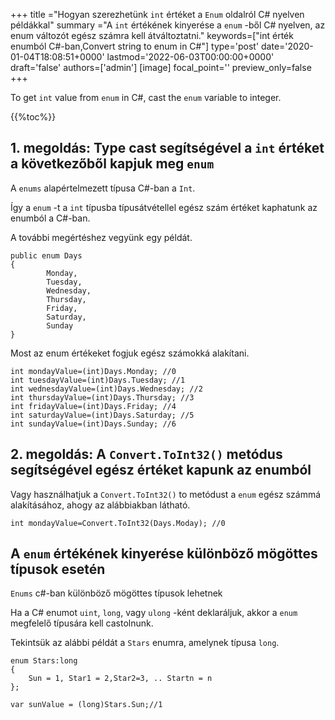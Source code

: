 +++
title   ="Hogyan szerezhetünk `int` értéket a `Enum` oldalról C# nyelven példákkal"
summary ="A `int` értékének kinyerése a `enum` -ből C# nyelven, az enum változót egész számra kell átváltoztatni."
keywords=["int érték enumból C#-ban,Convert string to enum in C#"]
type='post'
date='2020-01-04T18:08:51+0000'
lastmod='2022-06-03T00:00:00+0000'
draft='false'
authors=['admin']
[image]
focal_point=''
preview_only=false
+++

To get `int` value from `enum` in C#, cast the `enum` variable to integer.

{{%toc%}}

## 1. megoldás: Type cast segítségével a `int` értéket a következőből kapjuk meg `enum`

A `enums` alapértelmezett típusa C#-ban a `Int`.

Így a `enum` -t a `int` típusba típusátvétellel egész szám értéket kaphatunk az enumból a C#-ban.

A további megértéshez vegyünk egy példát.

```
public enum Days
{
        Monday,  
        Tuesday,  
        Wednesday,  
        Thursday,  
        Friday,  
        Saturday,  
        Sunday
}
```

Most az enum értékeket fogjuk egész számokká alakítani.

```
int mondayValue=(int)Days.Monday; //0
int tuesdayValue=(int)Days.Tuesday; //1
int wednesdayValue=(int)Days.Wednesday; //2
int thursdayValue=(int)Days.Thursday; //3
int fridayValue=(int)Days.Friday; //4
int saturdayValue=(int)Days.Saturday; //5
int sundayValue=(int)Days.Sunday; //6
```

## 2. megoldás: A `Convert.ToInt32()` metódus segítségével egész értéket kapunk az enumból

Vagy használhatjuk a `Convert.ToInt32()` to metódust a `enum` egész számmá alakításához, ahogy az alábbiakban látható.

```
int mondayValue=Convert.ToInt32(Days.Moday); //0

```

## A `enum` értékének kinyerése különböző mögöttes típusok esetén

`Enums` c#-ban különböző mögöttes típusok lehetnek 

Ha a C# enumot `uint`, `long`, vagy `ulong` -ként deklaráljuk, akkor a `enum` megfelelő típusára kell castolnunk.

Tekintsük az alábbi példát a `Stars` enumra, amelynek típusa `long`.

```
enum Stars:long 
{
    Sun = 1, Star1 = 2,Star2=3, .. Startn = n
};

var sunValue = (long)Stars.Sun;//1
```